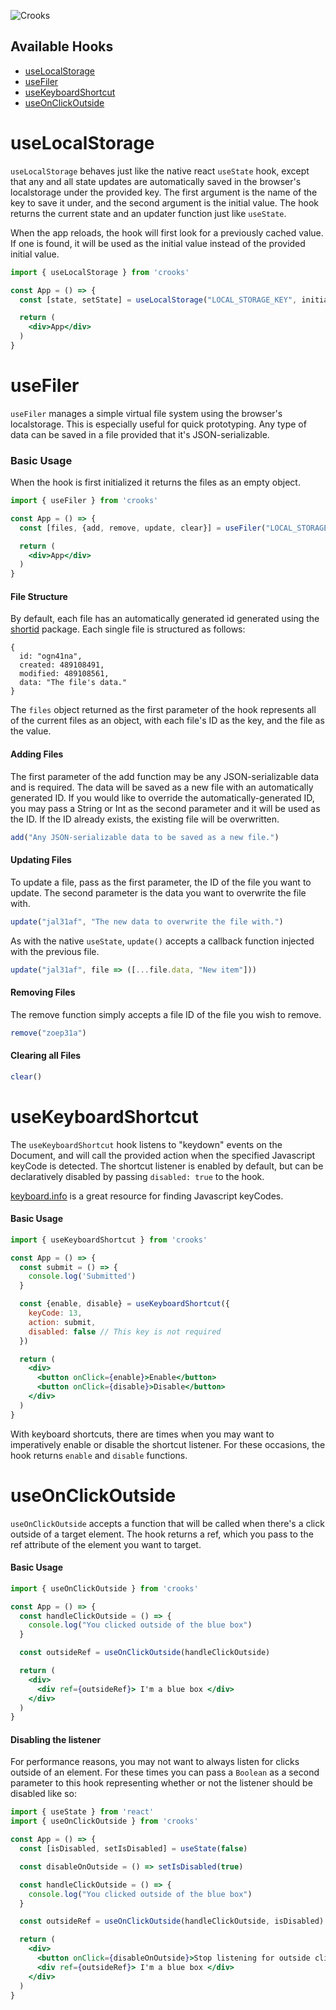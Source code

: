 ![Crooks](https://raw.githubusercontent.com/chrisjpatty/crooks/master/logo.png)



## Available Hooks

- [useLocalStorage](https://www.github.com/uvacoder/hook-hooker#useLocalStorage)
- [useFiler](https://www.github.com/uvacoder/hook-hooker#useFiler)
- [useKeyboardShortcut](https://www.github.com/uvacoder/hook-hooker#useKeyboardShortcut)
- [useOnClickOutside](https://www.github.com/uvacoder/hook-hooker#useOnClickOutside)

# useLocalStorage

`useLocalStorage` behaves just like the native react `useState` hook, except that any and all state updates are automatically saved in the browser\'s localstorage under the provided key. The first argument is the name of the key to save it under, and the second argument is the initial value. The hook returns the current state and an updater function just like `useState`.

When the app reloads, the hook will first look for a previously cached value. If one is found, it will be used as the initial value instead of the provided initial value.

```jsx
import { useLocalStorage } from 'crooks'

const App = () => {
  const [state, setState] = useLocalStorage("LOCAL_STORAGE_KEY", initialValue)

  return (
    <div>App</div>
  )
}
```

# useFiler

`useFiler` manages a simple virtual file system using the browser\'s localstorage. This is especially useful for quick prototyping. Any type of data can be saved in a file provided that it's JSON-serializable.

### Basic Usage

When the hook is first initialized it returns the files as an empty object.

```jsx
import { useFiler } from 'crooks'

const App = () => {
  const [files, {add, remove, update, clear}] = useFiler("LOCAL_STORAGE_KEY")

  return (
    <div>App</div>
  )
}
```

#### File Structure

By default, each file has an automatically generated id generated using the [shortid](https://www.npmjs.com/package/shortid) package. Each single file is structured as follows:
```
{
  id: "ogn41na",
  created: 489108491,
  modified: 489108561,
  data: "The file's data."
}
```

The `files` object returned as the first parameter of the hook represents all of the current files as an object, with each file's ID as the key, and the file as the value.

#### Adding Files

The first parameter of the add function may be any JSON-serializable data and is required. The data will be saved as a new file with an automatically generated ID. If you would like to override the automatically-generated ID, you may pass a String or Int as the second parameter and it will be used as the ID. If the ID already exists, the existing file will be overwritten.

```jsx
add("Any JSON-serializable data to be saved as a new file.")
```

#### Updating Files

To update a file, pass as the first parameter, the ID of the file you want to update. The second parameter is the data you want to overwrite the file with.

```jsx
update("jal31af", "The new data to overwrite the file with.")
```

As with the native `useState`, `update()` accepts a callback function injected with the previous file.

```jsx
update("jal31af", file => ([...file.data, "New item"]))
```

#### Removing Files

The remove function simply accepts a file ID of the file you wish to remove.

```jsx
remove("zoep31a")
```

#### Clearing all Files

```jsx
clear()
```

# useKeyboardShortcut

The `useKeyboardShortcut` hook listens to "keydown" events on the Document, and will call the provided action when the specified Javascript keyCode is detected. The shortcut listener is enabled by default, but can be declaratively disabled by passing `disabled: true` to the hook.

[keyboard.info](https://keycode.info) is a great resource for finding Javascript keyCodes.

#### Basic Usage

```jsx
import { useKeyboardShortcut } from 'crooks'

const App = () => {
  const submit = () => {
    console.log('Submitted')
  }

  const {enable, disable} = useKeyboardShortcut({
    keyCode: 13,
    action: submit,
    disabled: false // This key is not required
  })

  return (
    <div>
      <button onClick={enable}>Enable</button>
      <button onClick={disable}>Disable</button>
    </div>
  )
}
```

With keyboard shortcuts, there are times when you may want to imperatively enable or disable the shortcut listener. For these occasions, the hook returns `enable` and `disable` functions.

# useOnClickOutside

`useOnClickOutside` accepts a function that will be called when there's a click outside of a target element. The hook returns a ref, which you pass to the ref attribute of the element you want to target.

#### Basic Usage

```jsx
import { useOnClickOutside } from 'crooks'

const App = () => {
  const handleClickOutside = () => {
    console.log("You clicked outside of the blue box")
  }

  const outsideRef = useOnClickOutside(handleClickOutside)

  return (
    <div>
      <div ref={outsideRef}> I'm a blue box </div>
    </div>
  )
}
```

#### Disabling the listener

For performance reasons, you may not want to always listen for clicks outside of an element. For these times you can pass a `Boolean` as a second parameter to this hook representing whether or not the listener should be disabled like so:


```jsx
import { useState } from 'react'
import { useOnClickOutside } from 'crooks'

const App = () => {
  const [isDisabled, setIsDisabled] = useState(false)

  const disableOnOutside = () => setIsDisabled(true)

  const handleClickOutside = () => {
    console.log("You clicked outside of the blue box")
  }

  const outsideRef = useOnClickOutside(handleClickOutside, isDisabled)

  return (
    <div>
      <button onClick={disableOnOutside}>Stop listening for outside clicks</button>
      <div ref={outsideRef}> I'm a blue box </div>
    </div>
  )
}
```
